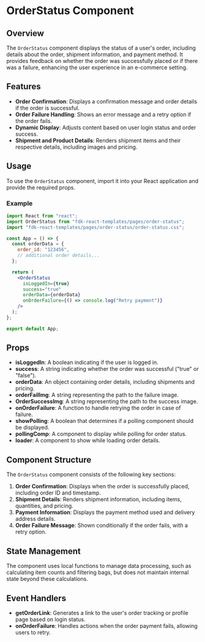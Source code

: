 # OrderStatus Component

## Overview

The `OrderStatus` component displays the status of a user's order, including details about the order, shipment information, and payment method. It provides feedback on whether the order was successfully placed or if there was a failure, enhancing the user experience in an e-commerce setting.

## Features

- **Order Confirmation**: Displays a confirmation message and order details if the order is successful.
- **Order Failure Handling**: Shows an error message and a retry option if the order fails.
- **Dynamic Display**: Adjusts content based on user login status and order success.
- **Shipment and Product Details**: Renders shipment items and their respective details, including images and pricing.

## Usage

To use the `OrderStatus` component, import it into your React application and provide the required props.

### Example

```jsx
import React from "react";
import OrderStatus from "fdk-react-templates/pages/order-status";
import "fdk-react-templates/pages/order-status/order-status.css";

const App = () => {
  const orderData = {
    order_id: "123456",
    // additional order details...
  };

  return (
    <OrderStatus
      isLoggedIn={true}
      success="true"
      orderData={orderData}
      onOrderFailure={() => console.log("Retry payment")}
    />
  );
};

export default App;
```

## Props

- **isLoggedIn**: A boolean indicating if the user is logged in.
- **success**: A string indicating whether the order was successful ("true" or "false").
- **orderData**: An object containing order details, including shipments and pricing.
- **orderFailImg**: A string representing the path to the failure image.
- **OrderSuccessImg**: A string representing the path to the success image.
- **onOrderFailure**: A function to handle retrying the order in case of failure.
- **showPolling**: A boolean that determines if a polling component should be displayed.
- **pollingComp**: A component to display while polling for order status.
- **loader**: A component to show while loading order details.

## Component Structure

The `OrderStatus` component consists of the following key sections:

1. **Order Confirmation**: Displays when the order is successfully placed, including order ID and timestamp.
2. **Shipment Details**: Renders shipment information, including items, quantities, and pricing.
3. **Payment Information**: Displays the payment method used and delivery address details.
4. **Order Failure Message**: Shown conditionally if the order fails, with a retry option.

## State Management

The component uses local functions to manage data processing, such as calculating item counts and filtering bags, but does not maintain internal state beyond these calculations.

## Event Handlers

- **getOrderLink**: Generates a link to the user's order tracking or profile page based on login status.
- **onOrderFailure**: Handles actions when the order payment fails, allowing users to retry.
